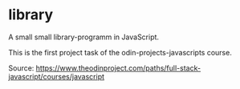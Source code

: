 # library
A small small library-programm  in JavaScript.

This is the first project task of the odin-projects-javascripts course.

Source: https://www.theodinproject.com/paths/full-stack-javascript/courses/javascript